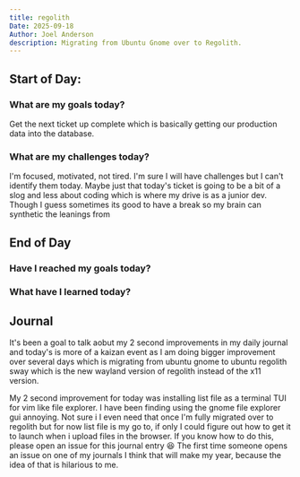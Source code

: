 ```yaml
---
title: regolith
Date: 2025-09-18
Author: Joel Anderson
description: Migrating from Ubuntu Gnome over to Regolith.
---
```


## Start of Day:

### What are my goals today?
Get the next ticket up complete which is basically getting our production data into the database.

### What are my challenges today?
I'm focused, motivated, not tired. I'm sure I will have challenges but I can't identify them today. Maybe just that today's ticket is going to be a bit of a slog and less about coding which is where my drive is as a junior dev. Though I guess sometimes its good to have a break so my brain can synthetic the leanings from


## End of Day

### Have I reached my goals today?


### What have I learned today?

## Journal
It's been a goal to talk aobut my 2 second improvements in my daily journal and today's is more of a kaizan event as I am doing  bigger improvement over several days which is migrating from ubuntu gnome to ubuntu regolith sway which is the new wayland version of regolith instead of the x11 version.

My 2 second improvement for today was installing list file as a terminal TUI for vim like file explorer. I have been finding using the gnome file explorer gui annoying. Not sure i I even need that once I'm fully migrated over to regolith but for now list file is my go to, if only I could figure out how to get it to launch when i upload files in the browser. If you know how to do this, please open an issue for this journal entry :laughing: The first time someone opens an issue on one of my journals I think that will make my year, because the idea of that is hilarious to me.
